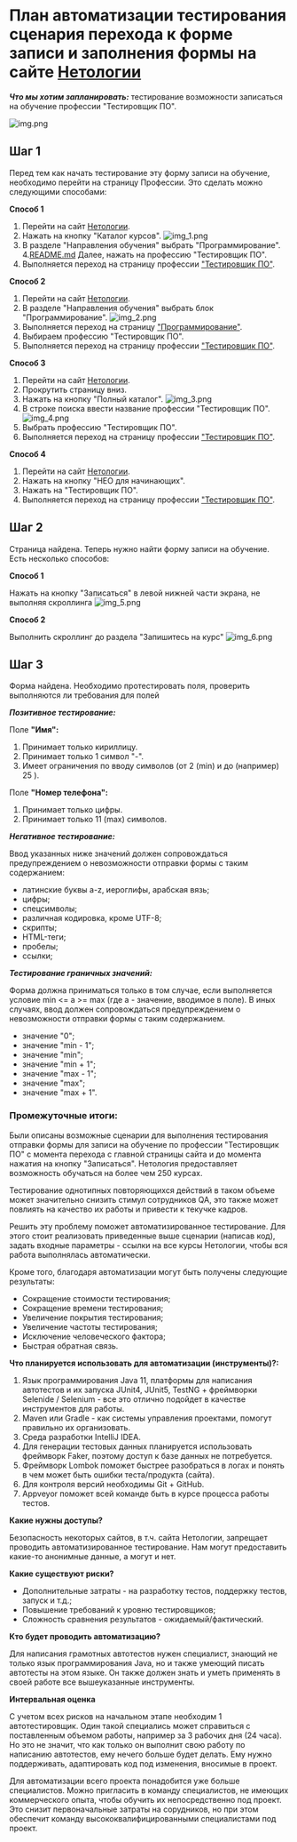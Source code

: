 # План автоматизации тестирования сценария перехода к форме записи и заполнения формы на сайте [Нетологии](https://netology.ru/#/)

***Что мы хотим запланировать:*** тестирование возможности записаться на обучение профессии "Тестировщик ПО".

![img.png](img.png)

## Шаг 1

Перед тем как начать тестирование эту форму записи на обучение, необходимо перейти на страницу Профессии.
Это сделать можно следующими способами:

**Способ 1**

1. Перейти на сайт [Нетологии](https://netology.ru/).
2. Нажать на кнопку "Каталог курсов".
![img_1.png](img_1.png)
3. В разделе "Направления обучения" выбрать "Программирование".
4.[README.md](README.md) Далее, нажать на профессию "Тестировщик ПО".
5. Выполняется переход на страницу профессии ["Тестировщик ПО"](https://netology.ru/programs/qa).

**Способ 2**

1. Перейти на сайт [Нетологии](https://netology.ru/).
2. В разделе "Направления обучения" выбрать блок "Программирование".
![img_2.png](img_2.png)
3. Выполняется переход на страницу ["Программирование"](https://netology.ru/development).
4. Выбираем профессию "Тестировщик ПО".
5. Выполняется переход на страницу профессии ["Тестировщик ПО"](https://netology.ru/programs/qa).

**Способ 3**

1. Перейти на сайт [Нетологии](https://netology.ru/).
2. Прокрутить страницу вниз.
3. Нажать на кнопку "Полный каталог".
![img_3.png](img_3.png)
4. В строке поиска ввести название профессии "Тестировщик ПО".
![img_4.png](img_4.png)
5. Выбрать профессию "Тестировщик ПО".
6. Выполняется переход на страницу профессии ["Тестировщик ПО"](https://netology.ru/programs/qa).

**Способ 4**

1. Перейти на сайт [Нетологии](https://netology.ru/).
2. Нажать на кнопку "НЕО для начинающих".
3. Нажать на "Тестировщик ПО".
4. Выполняется переход на страницу профессии ["Тестировщик ПО"](https://netology.ru/programs/qa).

## Шаг 2

Страница найдена. Теперь нужно найти форму записи на обучение. Есть несколько способов:

**Способ 1**

Нажать на кнопку "Записаться" в левой нижней части экрана, не выполняя скроллинга
![img_5.png](img_5.png)

**Способ 2**

Выполнить скроллинг до раздела "Запишитесь на курс"
![img_6.png](img_6.png)

## Шаг 3

Форма найдена. Необходимо протестировать поля, проверить выполняются ли требования для полей

***Позитивное тестирование:***

Поле **"Имя":**

1. Принимает только кириллицу.
2. Принимает только 1 символ "-".
3. Имеет ограничения по вводу символов (от 2 (min) и до (например) 25 ).

Поле **"Номер телефона":**

1. Принимает только цифры.
2. Принимает только 11 (max) символов.

***Негативное тестирование:***

Ввод указанных ниже значений должен сопровождаться предупреждением о невозможности отправки формы с таким содержанием:

- латинские буквы a-z, иероглифы, арабская вязь;
- цифры;
- спецсимволы;
- различная кодировка, кроме UTF-8;
- скрипты;
- HTML-теги;
- пробелы;
- ссылки;

***Тестирование граничных значений:***

Форма должна приниматься только в том случае, если выполняется условие min <= a >= max (где a - значение, вводимое в поле).
В иных случаях, ввод должен сопровождаться предупреждением о невозможности отправки формы с таким содержанием.

- значение "0";
- значение "min - 1";
- значение "min";
- значение "min + 1";
- значение "max - 1";
- значение "max";
- значение "max + 1".

### Промежуточные итоги:

Были описаны возможные сценарии для выполнения тестирования отправки формы для записи на обучение по профессии "Тестировщик ПО" с момента перехода с главной страницы сайта и до момента нажатия на кнопку "Записаться".
Нетология предоставляет возможность обучаться на более чем 250 курсах.

Тестирование однотипных повторяющихся действий в таком объеме может значительно снизить стимул сотрудников QA, это также может повлиять на качество их работы и привести к текучке кадров.

Решить эту проблему поможет автоматизированное тестирование. Для этого стоит реализовать приведенные выше сценарии (написав код), задать входные параметры - ссылки на все курсы Нетологии, чтобы вся работа выполнялась автоматически.

Кроме того, благодаря автоматизации могут быть получены следующие результаты:

- Сокращение стоимости тестирования;
- Сокращение времени тестирования;
- Увеличение покрытия тестирования;
- Увеличение частоты тестирования;
- Исключение человеческого фактора;
- Быстрая обратная связь.

**Что планируется использовать для автоматизации (инструменты)?:**
1. Язык программирования Java 11, платформы для написания автотестов и их запуска JUnit4, JUnit5, TestNG + фреймворки Selenide / Selenium - все это отлично подойдет в качестве инструментов для работы.
2. Maven или Gradle - как системы управления проектами, помогут правильно их организовать.
3. Среда разработки IntelliJ IDEA.
4. Для генерации тестовых данных планируется использовать фреймворк Faker, поэтому доступ к базе данных не потребуется.
5. Фреймворк Lombok поможет быстрее разобраться в логах и понять в чем может быть ошибки теста/продукта (сайта).
6. Для контроля версий необходимы Git + GitHub.
7. Appveyor поможет всей команде быть в курсе процесса работы тестов.

**Какие нужны доступы?**

Безопасность некоторых сайтов, в т.ч. сайта Нетологии, запрещает проводить автоматизированное тестирование. Нам могут предоставить какие-то анонимные данные, а могут и нет.

**Какие существуют риски?**

- Дополнительные затраты - на разработку тестов, поддержку тестов, запуск и т.д.;
- Повышение требований к уровню тестировщиков;
- Сложность сравнения результатов - ожидаемый/фактический.

**Кто будет проводить автоматизацию?**

Для написания грамотных автотестов нужен специалист, знающий не только язык программирования Java, но и также умеющий писать автотесты на этом языке. Он также должен знать и уметь применять в своей работе все вышеуказанные инструменты.

**Интервальная оценка**

С учетом всех рисков на начальном этапе необходим 1 автотестировщик. Один такой специались может справиться с поставленным объемом работы, например за 3 рабочих дня (24 часа). Но это не значит, что как только он выполнит свою работу по написанию автотестов, ему нечего больше будет делать. Ему нужно поддерживать, адаптировать код под изменения, вносимые в проект.

Для автоматизации всего проекта понадобится уже больше специалистов. Можно пригласить в команду специалистов, не имеющих коммерческого опыта, чтобы обучить их непосредственно под проект.
Это снизит первоначальные затраты на сорудников, но при этом обеспечит команду высококвалифицированными специалистами под проект.





































